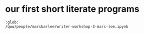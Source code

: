 # our first short literate programs

```{toctree} 
:glob:
/qww/people/marsbarlee/writer-workshop-3-mars-lee.ipynb
```
